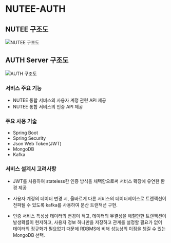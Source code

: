 # NUTEE-AUTH
## NUTEE 구조도
![NUTEE 구조도](https://user-images.githubusercontent.com/47442178/108618442-96779080-7461-11eb-819e-c8dd855a8070.jpg)

## AUTH Server 구조도
![AUTH 구조도](https://user-images.githubusercontent.com/47442178/112944624-0cac9880-916e-11eb-8fab-dd59654e9a50.png)

### 서비스 주요 기능
- NUTEE 통합 서비스의 사용자 계정 관련 API 제공   
- NUTEE 통합 서비스의 인증 API 제공

### 주요 사용 기술
- Spring Boot
- Spring Security
- Json Web Token(JWT)
- MongoDB
- Kafka

### 서비스 설계시 고려사항
- JWT를 사용하여 stateless한 인증 방식을 채택함으로써 서비스 확장에 유연한 환경 제공   


- 사용자 계정의 데이터 변경 시, 올바르게 다른 서비스의 데이터베이스로 트랜잭션이 전파될 수 있도록 kafka를 사용하여 분산 트랜잭션 구현.   


- 인증 서비스 특성상 데이터의 변경이 적고, 데이터의 무결성을 해칠만한 트랜잭션이 발생확률이 현저하고, 사용자 정보 하나만을 저장하고 관계를 설정할 필요가 없어 데이터의 정규화가 필요없기 때문에 RDBMS에 비해 성능상의 이점을 챙길 수 있는 MongoDB 선택.


